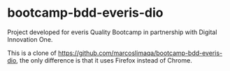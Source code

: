 # bootcamp-bdd-everis-dio

Project developed for everis Quality Bootcamp in partnership with Digital Innovation One.

This is a clone of https://github.com/marcoslimaqa/bootcamp-bdd-everis-dio, the only difference is that it uses Firefox instead of Chrome.
